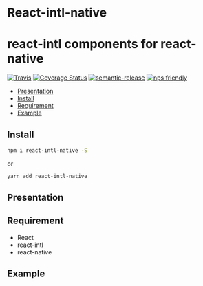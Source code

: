 # React-intl-native
# react-intl components for react-native

[![Travis](https://img.shields.io/travis/rust-lang/rust.svg)]()
[![Coverage Status](https://coveralls.io/repos/github/charjac/react-intl-native/badge.svg)](https://coveralls.io/github/charjac/react-intl-native)
[![semantic-release](https://img.shields.io/badge/%20%20%F0%9F%93%A6%F0%9F%9A%80-semantic--release-e10079.svg)](https://github.com/semantic-release/semantic-release)
[![nps friendly](https://img.shields.io/badge/nps-friendly-blue.svg?style=flat-square)](https://github.com/kentcdodds/nps)

- [Presentation](#presentation)
- [Install](#install)
- [Requirement](#requirement)
- [Example](#example)

## Install
```bash
npm i react-intl-native -S
```
or
```bash
yarn add react-intl-native
```

## Presentation


## Requirement

 - React
 - react-intl
 - react-native

## Example

